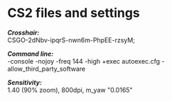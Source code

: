 # CS2 files and settings

***Crosshair:***                   
CSGO-2dNbv-ipqrS-nwn6m-PhpEE-rzsyM;


***Command line:***                
-console -nojoy -freq 144 -high +exec autoexec.cfg -allow_third_party_software


***Sensitivity:***                 
1.40 (90% zoom), 800dpi, m_yaw "0.0165"

